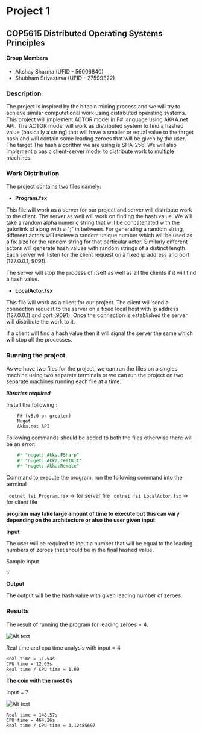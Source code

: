 # Project 1
## COP5615 Distributed Operating Systems Principles

#### Group Members
* Akshay Sharma (UFID - 56006840)
* Shubham Srivastava (UFID - 27599322)

### Description

The project is inspired by the bitcoin mining process and we will try to achieve similar computational work using distirbuted operating systems.
This project will implement ACTOR model in F# language using AKKA.net API. The ACTOR model will work as distributed system to find a hashed value (basically a string) that will have a smaller or equal value to the target hash and will contain some leading zeroes that will be given by the user. The target The hash algorithm we are using is SHA-256. We will also implement a basic client-server model to distribute work to multiple machines. 

### Work Distribution


The project contains two files namely:

* **Program.fsx**

This file will work as a server for our project and server will distribute work to the client. The server as well will work on finding the hash value. We will take a random alpha numeric string that will be concatenated with the gatorlink id along with a ";" in between. For generating a random string, different actors will recieve a random unique number which will be used as a fix size for the random string for that particular actor. Similarly different actors will generate hash values with random strings of a distinct length. Each server will listen for the client request on a fixed ip address and port (127.0.0.1, 9091). 

The server will stop the process of itself as well as all the clients if it will find a hash value.

* **LocalActor.fsx**

This file will work as a client for our project. The client will send a connection request to the server on a fixed local host with ip address (127.0.0.1) and port (9091). Once the connection is established the server will distribute the work to it.

If a client will find a hash value then it will signal the server the same which will stop all the processes.


### Running the project

As we have two files for the project, we can run the files on a singles machine using two separate terminals or we can run the project on two separate machines running each file at a time.

***libraries required***

Install the following :
```
	F# (v5.0 or greater)
	Nuget
	Akka.net API
```

Following commands should be added to both the files otherwise there will be an error:

```FSharp
	#r "nuget: Akka.FSharp" 
	#r "nuget: Akka.TestKit"
	#r "nuget: Akka.Remote"
```

Command to execute the program, run the following command into the terminal

` dotnet fsi Program.fsx` -> for server file
` dotnet fsi LocalActor.fsx` -> for client file

**program may take large amount of time to execute but this can vary depending on the architecture or also the user given input**


**Input**

The user will be required to input a number that will be equal to the leading numbers of zeroes that should be in the final hashed value.

Sample Input

```
5
```

**Output**

The output will be the hash value with given leading number of zeroes.

### Results

The result of running the program for leading zeroes = 4. 

![Alt text](./input4.png?raw=true "Input 8")

Real time and cpu time analysis with input = 4

```
Real time = 11.54s
CPU time = 12.65s
Real time / CPU time = 1.09
```

**The coin with the most 0s**

Input = 7

![Alt text](./input7.png?raw=true "Input 8")

```
Real time = 148.57s
CPU time = 464.26s
Real time / CPU time = 3.12485697
```
